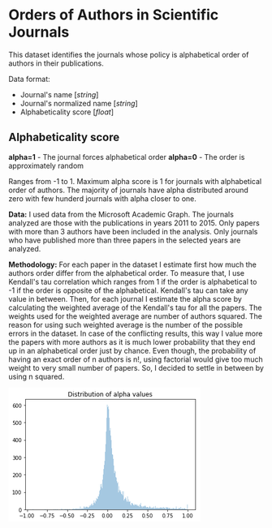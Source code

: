 # Orders of Authors in Scientific Journals
This dataset identifies the journals whose policy is alphabetical order of authors in their publications.

Data format:
* Journal's name [*string*]
* Journal's normalized name [*string*]
* Alphabeticality score [*float*]

## Alphabeticality score

**alpha=1** - The journal forces alphabetical order
**alpha=0** - The order is approximately random

Ranges from -1 to 1. Maximum alpha score is 1 for journals with alphabetical order of authors. The majority of journals have alpha distributed around zero with few hunderd journals with alpha closer to one.

**Data:** I used data from the Microsoft Academic Graph. The journals analyzed are those with the publications in years 2011 to 2015. Only papers with more than 3 authors have been included in the analysis. Only journals who have published more than three papers in the selected years are analyzed.

**Methodology:** For each paper in the dataset I estimate first how much the authors order differ from the alphabetical order. To measure that, I use Kendall's tau correlation which ranges from 1 if the order is alphabetical to -1 if the order is opposite of the alphabetical. Kendall's tau can take any value in between. Then, for each journal I estimate the alpha score by calculating the weighted average of the Kendall's tau for all the papers. The weights used for the weighted average are number of authors squared. The reason for using such weighted average is the number of the possible errors in the dataset. In case of the conflicting results, this way I value more the papers with more authors as it is much lower probability that they end up in an alphabetical order just by chance. Even though, the probability of having an exact order of n authors is n!, using factorial would give too much weight to very small number of papers. So, I decided to settle in between by using n squared.

![Alt text](images/dist_alpha.png?raw=true "Title")
